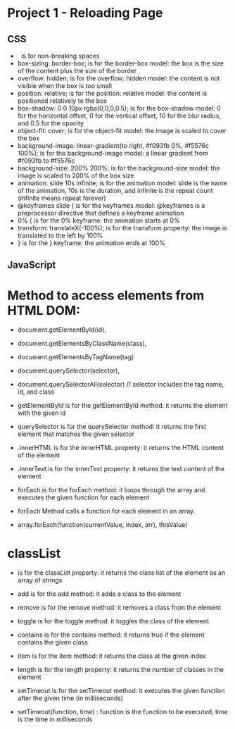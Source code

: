 # Project 1 - Reloading Page

## CSS

- &nbsp; is for non-breaking spaces
- box-sizing: border-box; is for the border-box model: the box is the size of the content plus the size of the border
- overflow: hidden; is for the overflow: hidden model: the content is not visible when the box is too small
- position: relative; is for the position: relative model: the content is positioned relatively to the box
- box-shadow: 0 0 10px rgba(0,0,0,0.5); is for the box-shadow model: 0 for the horizontal offset, 0 for the vertical offset, 10 for the blur radius, and 0.5 for the opacity
- object-fit: cover; is for the object-fit model: the image is scaled to cover the box
- background-image: linear-gradient(to right, #f093fb 0%, #f5576c 100%); is for the background-image model: a linear gradient from #f093fb to #f5576c
- background-size: 200% 200%; is for the background-size model: the image is scaled to 200% of the box size
- animation: slide 10s infinite; is for the animation model: slide is the name of the animation, 10s is the duration, and infinite is the repeat count (infinite means repeat forever)
- @keyframes slide { is for the keyframes model: @keyframes is a preprocessor directive that defines a keyframe animation
- 0% { is for the 0% keyframe: the animation starts at 0%
- transform: translateX(-100%); is for the transform property: the image is translated to the left by 100%
- } is for the } keyframe: the animation ends at 100%

## JavaScript

# Method to access elements from HTML DOM:

- document.getElementById(id),
- document.getElementsByClassName(class),
- document.getElementsByTagName(tag)
- document.querySelector(selector),
- document.querySelectorAll(selector) // selector includes the tag name, id, and class

- getElementById is for the getElementById method: it returns the element with the given id
- querySelector is for the querySelector method: it returns the first element that matches the given selector

- .innerHTML is for the innerHTML property: it returns the HTML content of the element
- .innerText is for the innerText property: it returns the text content of the element

- forEach is for the forEach method: it loops through the array and executes the given function for each element
- forEach Method calls a function for each element in an array.
- array.forEach(function(currentValue, index, arr), thisValue)

# classList

- is for the classList property: it returns the class list of the element as an array of strings
- add is for the add method: it adds a class to the element
- remove is for the remove method: it removes a class from the element
- toggle is for the toggle method: it toggles the class of the element
- contains is for the contains method: it returns true if the element contains the given class
- item is for the item method: it returns the class at the given index
- length is for the length property: it returns the number of classes in the element

- setTimeout is for the setTimeout method: it executes the given function after the given time (in milliseconds)
- setTimeout(function, time) : function is the function to be executed, time is the time in milliseconds

